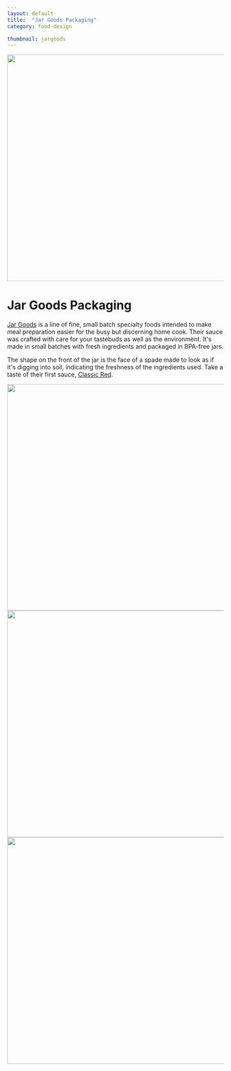 ```yaml
---
layout: default
title:  "Jar Goods Packaging"
category: food-design

thumbnail: jargoods
---
```


<img src="{{ site.baseurl}}/images/jargoods_01.jpg" width="790" height="526">

# Jar Goods Packaging

[Jar Goods](http://jargoods.com/) is a line of fine, small batch specialty foods intended to make meal preparation easier for the busy but discerning home cook. Their sauce was crafted with care for your tastebuds as well as the environment. It's made in small batches with fresh ingredients and packaged in BPA-free jars.

The shape on the front of the jar is the face of a spade made to look as if it's digging into soil, indicating the freshness of the ingredients used. Take a taste of their first sauce, [Classic Red](http://jargoods.com/classic-red/).

<img src="{{ site.baseurl}}/images/jargoods_02.jpg" width="790" height="526">
<img src="{{ site.baseurl}}/images/jargoods_03.jpg" width="790" height="526">
<img src="{{ site.baseurl}}/images/jargoods_04.jpg" width="790" height="526">
